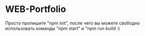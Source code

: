 # WEB-Portfolio
Просто пропишите "npm init", после чего вы можете свободно использовать команды "npm start" и "npm run build :)

